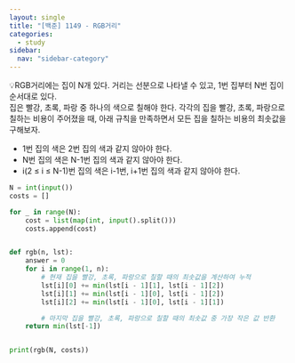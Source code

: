 ```yaml
---
layout: single
title: "[백준] 1149 - RGB거리"
categories:
  - study
sidebar:
  nav: "sidebar-category"
---
```


💡RGB거리에는 집이 N개 있다. 거리는 선분으로 나타낼 수 있고, 1번 집부터 N번 집이 순서대로 있다.<br />
집은 빨강, 초록, 파랑 중 하나의 색으로 칠해야 한다. 각각의 집을 빨강, 초록, 파랑으로 칠하는 비용이 주어졌을 때, 아래 규칙을 만족하면서 모든 집을 칠하는 비용의 최솟값을 구해보자.
- 1번 집의 색은 2번 집의 색과 같지 않아야 한다.
- N번 집의 색은 N-1번 집의 색과 같지 않아야 한다.
- i(2 ≤ i ≤ N-1)번 집의 색은 i-1번, i+1번 집의 색과 같지 않아야 한다.

``` python
N = int(input())
costs = []

for _ in range(N):
    cost = list(map(int, input().split()))
    costs.append(cost)


def rgb(n, lst):
    answer = 0
    for i in range(1, n):
        # 현재 집을 빨강, 초록, 파랑으로 칠할 때의 최솟값을 계산하여 누적
        lst[i][0] += min(lst[i - 1][1], lst[i - 1][2])
        lst[i][1] += min(lst[i - 1][0], lst[i - 1][2])
        lst[i][2] += min(lst[i - 1][0], lst[i - 1][1])

        # 마지막 집을 빨강, 초록, 파랑으로 칠할 때의 최솟값 중 가장 작은 값 반환
    return min(lst[-1])


print(rgb(N, costs))
```
